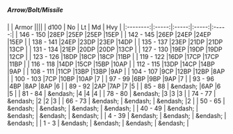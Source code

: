 ##### Arrow/Bolt/Missile

|      | Armor ||||
| d100 | No | Lt | Md | Hvy |
|:--------:|:-----:|:-----:|:-----:|:-----:|
| 146 - 150 |28EP |25EP |25EP |15EP |
| 142 - 145 |26EP |24EP |24EP |15EP |
| 138 - 141 |24EP |23DP |23EP |14DP |
| 135 - 137 |23EP |21DP |21DP |13CP |
| 131 - 134 |21EP |20DP |20DP |13CP |
| 127 - 130 |19EP |19DP |19DP |12CP |
| 123 - 126 |18DP |18CP |18CP |11BP |
| 119 - 122 |16DP |17CP |17CP |11BP |
| 116 - 118 |14DP |15CP |15BP |10AP |
| 112 - 115 |13DP |14CP |14BP |9AP |
| 108 - 111 |11CP |13BP |13BP |9AP |
| 104 - 107 |9CP |12BP |12BP |8AP |
| 100 - 103 |7CP |10BP |10AP |7 |
| 97 - 99 |6BP |9BP |9AP |7 |
| 93 - 96 |4BP |8AP |8AP |6 |
| 89 - 92 |2AP |7AP |7 |5 |
| 85 - 88 | &endash;  |6AP |6 |5 |
| 81 - 84 | &endash;  |4 |4 |4 |
| 78 - 80 | &endash;  |3 |3 |3 |
| 74 - 77 | &endash;  |2 |2 |3 |
| 66 - 73 | &endash;  | &endash;  | &endash;  |2 |
| 50 - 65 | &endash;  | &endash;  | &endash;  | &endash;  |
| 40 - 49 | &endash;  | &endash;  | &endash;  | &endash;  |
| 4 - 39 | &endash;  | &endash;  | &endash;  | &endash;  |
| 1 - 3 | &endash;  | &endash;  | &endash;  | &endash;  |

